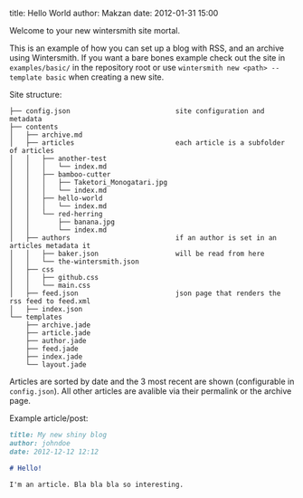 title: Hello World
author: Makzan
date: 2012-01-31 15:00

Welcome to your new wintersmith site mortal.

This is an example of how you can set up a blog with RSS, and an archive using Wintersmith.
If you want a bare bones example check out the site in `examples/basic/` in the repository root or
use `wintersmith new <path> --template basic` when creating a new site.

Site structure:

```
├── config.json                          site configuration and metadata
├── contents
│   ├── archive.md
│   ├── articles                         each article is a subfolder of articles
│   │   ├── another-test
│   │   │   └── index.md
│   │   ├── bamboo-cutter
│   │   │   ├── Taketori_Monogatari.jpg
│   │   │   └── index.md
│   │   ├── hello-world
│   │   │   └── index.md
│   │   └── red-herring
│   │       ├── banana.jpg
│   │       └── index.md
│   ├── authors                          if an author is set in an articles metadata it
│   │   ├── baker.json                   will be read from here
│   │   └── the-wintersmith.json
│   ├── css
│   │   ├── github.css
│   │   └── main.css
│   ├── feed.json                        json page that renders the rss feed to feed.xml
│   ├── index.json
└── templates
    ├── archive.jade
    ├── article.jade
    ├── author.jade
    ├── feed.jade
    ├── index.jade
    └── layout.jade
```

Articles are sorted by date and the 3 most recent are shown (configurable in `config.json`). All other articles
are avalible via their permalink or the archive page.

Example article/post:

```markdown
title: My new shiny blog
author: johndoe
date: 2012-12-12 12:12

# Hello!

I'm an article. Bla bla bla so interesting.

```
